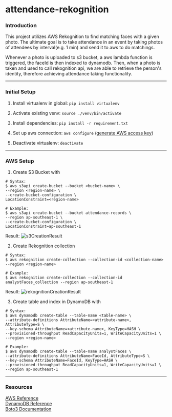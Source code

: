# attendance-rekognition

### Introduction
This project utilizes AWS Rekognition to find matching faces with a given photo. 
The ultimate goal is to take attendance in an event by taking photos of attendees by interval(e.g. 1 min) and send it to aws to do matchings.

Whenever a photo is uploaded to s3 bucket, a aws lambda function is triggered, the faceId is then indexed to dynamodb.
Then, when a photo is taken and used to call rekognition api, we are able to retrieve the person's identity, therefore achieving attendance taking functionality.

---

### Initial Setup

1. Install virtualenv in global: ```pip install virtualenv```

2. Activate existing venv: ```source ./venv/bin/activate```

3. Install dependencies: ```pip install -r requirement.txt```

4. Set up aws connection: ```aws configure``` ([generate AWS access key](https://us-east-1.console.aws.amazon.com/iamv2/home#/security_credentials))

5. Deactivate virtualenv: ```deactivate```

---

### AWS Setup
1. Create S3 Bucket <bucket-name> with <region-name>
```shell
# Syntax:
$ aws s3api create-bucket --bucket <bucket-name> \
--region <region-name> \
--create-bucket-configuration \
LocationConstraint=<region-name>

# Example:
$ aws s3api create-bucket --bucket attendance-records \
--region ap-southeast-1 \
--create-bucket-configuration \
LocationConstraint=ap-southeast-1
```

Result: 
![s3CreationResult](https://user-images.githubusercontent.com/43781029/231078683-69f66ae8-4997-44aa-babf-214eb4b0c975.png)

2. Create Rekognition collection <collection-name>
```shell
# Syntax:
$ aws rekognition create-collection --collection-id <collection-name> --region <region-name>

# Example:
$ aws rekognition create-collection --collection-id analystFaces_collection --region ap-southeast-1
```
Result: 
![rekognitionCreationResult](https://user-images.githubusercontent.com/43781029/231079097-0755942e-0f8e-4604-bcd3-59668d059ab2.png)

3. Create table and index in DynamoDB with <table-name>
```shell
# Syntax:
$ aws dynamodb create-table --table-name <table-name> \
--attribute-definitions AttributeName=<attribute-name>, AttributeType=S \
--key-schema AttributeName=<attribute-name>, KeyType=HASH \
--provisioned-throughput ReadCapacityUnits=1, WriteCapacityUnits=1 \
--region <region-name>

# Example:
$ aws dynamodb create-table --table-name analystFaces \
--attribute-definitions AttributeName=FaceId, AttributeType=S \
--key-schema AttributeName=FaceId, KeyType=HASH \
--provisioned-throughput ReadCapacityUnits=1, WriteCapacityUnits=1 \
--region ap-southeast-1
```
  
---
  
### Resources
[AWS Reference](https://aws.amazon.com/blogs/machine-learning/build-your-own-face-recognition-service-using-amazon-rekognition/)<br>
[DynamoDB Reference](https://blog.awsfundamentals.com/aws-dynamodb-data-types)<br>
[Boto3 Documentation](https://boto3.amazonaws.com/v1/documentation/api/latest/reference/services/s3/client/head_object.html)<br>


